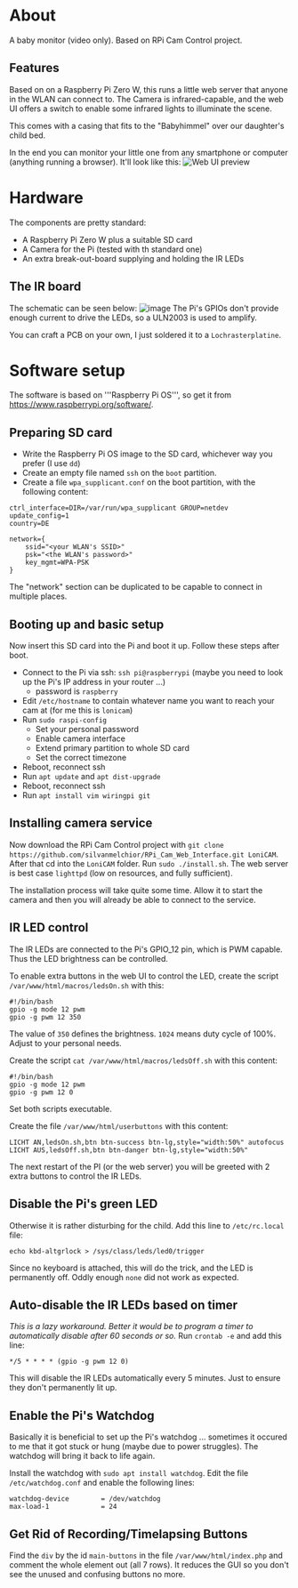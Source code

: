 # About
A baby monitor (video only). Based on RPi Cam Control project.

## Features
Based on on a Raspberry Pi Zero W, this runs a little web server that anyone in the WLAN can connect to.
The Camera is infrared-capable, and the web UI offers a switch to enable some infrared lights to illuminate the scene.

This comes with a casing that fits to the "Babyhimmel" over our daughter's child bed.

In the end you can monitor your little one from any smartphone or computer (anything running a browser). It'll look like this:
![Web UI preview](https://user-images.githubusercontent.com/71769938/99910862-c1323b80-2cf0-11eb-94f2-f7fca728151c.png)


# Hardware
The components are pretty standard:
- A Raspberry Pi Zero W plus a suitable SD card
- A Camera for the Pi (tested with th standard one)
- An extra break-out-board supplying and holding the IR LEDs

## The IR board
The schematic can be seen below:
![image](https://user-images.githubusercontent.com/71769938/100269463-dd371680-2f56-11eb-8e9c-1adbab365089.png)
The Pi's GPIOs don't provide enough current to drive the LEDs, so a ULN2003 is used to amplify.

You can craft a PCB on your own, I just soldered it to a `Lochrasterplatine`.

# Software setup

The software is based on '''Raspberry Pi OS''', so get it from https://www.raspberrypi.org/software/.

## Preparing SD card

- Write the Raspberry Pi OS image to the SD card, whichever way you prefer (I use `dd`)
- Create an empty file named `ssh` on the `boot` partition.
- Create a file `wpa_supplicant.conf` on the boot partition, with the following content:
```
ctrl_interface=DIR=/var/run/wpa_supplicant GROUP=netdev
update_config=1
country=DE

network={
    ssid="<your WLAN's SSID>"
    psk="<the WLAN's password>"
    key_mgmt=WPA-PSK
}

```
The "network" section can be duplicated to be capable to connect in multiple places.

## Booting up and basic setup

Now insert this SD card into the Pi and boot it up. Follow these steps after boot.
- Connect to the Pi via ssh: `ssh pi@raspberrypi` (maybe you need to look up the Pi's IP address in your router ...)
  - password is `raspberry`
- Edit `/etc/hostname` to contain whatever name you want to reach your cam at (for me this is `lonicam`)
- Run `sudo raspi-config`
  - Set your personal password
  - Enable camera interface
  - Extend primary partition to whole SD card
  - Set the correct timezone
- Reboot, reconnect ssh
- Run `apt update` and `apt dist-upgrade`
- Reboot, reconnect ssh
- Run `apt install vim wiringpi git`

## Installing camera service

Now download the RPi Cam Control project with `git clone https://github.com/silvanmelchior/RPi_Cam_Web_Interface.git LoniCAM`. After that cd into the `LoniCAM` folder. Run `sudo ./install.sh`. The web server is best case `lighttpd` (low on resources, and fully sufficient).

The installation process will take quite some time. Allow it to start the camera and then you will already be able to connect to the service.

## IR LED control

The IR LEDs are connected to the Pi's GPIO_12 pin, which is PWM capable. Thus the LED brightness can be controlled.

To enable extra buttons in the web UI to control the LED, create the script `/var/www/html/macros/ledsOn.sh` with this:
```
#!/bin/bash
gpio -g mode 12 pwm
gpio -g pwm 12 350
```
The value of `350` defines the brightness. `1024` means duty cycle of 100%. Adjust to your personal needs.

Create the script `cat /var/www/html/macros/ledsOff.sh` with this content:
```
#!/bin/bash
gpio -g mode 12 pwm
gpio -g pwm 12 0
```

Set both scripts executable.

Create the file `/var/www/html/userbuttons` with this content:
```
LICHT AN,ledsOn.sh,btn btn-success btn-lg,style="width:50%" autofocus
LICHT AUS,ledsOff.sh,btn btn-danger btn-lg,style="width:50%"
```

The next restart of the PI (or the web server) you will be greeted with 2 extra buttons to control the IR LEDs.

## Disable the Pi's green LED

Otherwise it is rather disturbing for the child. Add this line to `/etc/rc.local` file:

`echo kbd-altgrlock > /sys/class/leds/led0/trigger`

Since no keyboard is attached, this will do the trick, and the LED is permanently off. Oddly enough `none` did not work as expected.

## Auto-disable the IR LEDs based on timer

_This is a lazy workaround. Better it would be to program a timer to automatically disable after 60 seconds or so._
Run `crontab -e` and add this line:
```
*/5 * * * * (gpio -g pwm 12 0)
```
This will disable the IR LEDs automatically every 5 minutes. Just to ensure they don't permanently lit up.

## Enable the Pi's Watchdog

Basically it is beneficial to set up the Pi's watchdog ... sometimes it occured to me that it got stuck or hung (maybe due to power struggles). The watchdog will bring it back to life again.

Install the watchdog with `sudo apt install watchdog`. Edit the file `/etc/watchdog.conf` and enable the following lines:
```
watchdog-device        = /dev/watchdog
max-load-1             = 24
```

## Get Rid of Recording/Timelapsing Buttons

Find the `div` by the id `main-buttons` in the file `/var/www/html/index.php` and comment the whole element out (all 7 rows). It reduces the GUI so you don't see the unused and confusing buttons no more.
